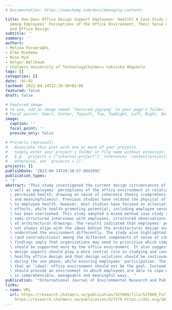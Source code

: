 ```yaml
---
# Documentation: https://wowchemy.com/docs/managing-content/

title: How Does Office Design Support Employees' Health? A Case Study on the Relationships
  among Employees' Perceptions of the Office Environment, Their Sense of Coherence
  and Office Design
subtitle: ''
summary: ''
authors:
- Melina Forooraghi
- Elke Miedema
- Nina Ryd
- Holger Wallbaum
- Chalmers University of TechnologyChalmers tekniska Högskola
tags: []
categories: []
date: -01-01
lastmod: 2022-04-14T22:20:58+02:00
featured: false
draft: false

# Featured image
# To use, add an image named `featured.jpg/png` to your page's folder.
# Focal points: Smart, Center, TopLeft, Top, TopRight, Left, Right, BottomLeft, Bottom, BottomRight.
image:
  caption: ''
  focal_point: ''
  preview_only: false

# Projects (optional).
#   Associate this post with one or more of your projects.
#   Simply enter your project's folder or file name without extension.
#   E.g. `projects = ["internal-project"]` references `content/project/deep-learning/index.md`.
#   Otherwise, set `projects = []`.
projects: []
publishDate: '2022-04-14T20:20:57.604299Z'
publication_types:
- '2'
abstract: "This study investigated the current design circumstances of an office as\
  \ well as employees' perceptions of the office environment in relation to their\
  \ perceived health, drawing on sense of coherence theory (comprehensibility, manageability,\
  \ and meaningfulness). Previous studies have related the physical office environment\
  \ to employee health. However, most studies have focused on alleviating negative\
  \ effects, while health-promoting potential, including employee sense of coherence,\
  \ has been overlooked. This study adopted a mixed method case study approach, combining\
  \ semi-structured interviews with employees, structured observations, and analysis\
  \ of architectural drawings. The results indicated that employees' perceptions did\
  \ not always align with the ideas behind the architectural design and that employees\
  \ understood the environment differently. The study also highlighted the interrelations\
  \ (and contradictions) among the different components of sense of coherence. The\
  \ findings imply that organizations may need to prioritize which components of coherence\
  \ should be supported most by the office environment. It also suggests that case-specific\
  \ design aspects should play a more central role in studying and conceptualizing\
  \ healthy office design and that design solutions should be continuously modified\
  \ during the use phase, while ensuring employees' participation. The study concluded\
  \ that an ‘ideal' office environment should not be the goal. Instead, office design\
  \ should provide an environment in which employees are able to cope with challenges\
  \ in comprehensible, manageable and meaningful ways.  "
publication: '*International Journal of Environmental Research and Public Health*'
links:
- name: URL
  url: https://research.chalmers.se/publication/527609/file/527609_Fulltext.pdf FULLTEXT
    https://research.chalmers.se/publication/527579 https://doi.org/10.3390/ijerph182312779
---
```

